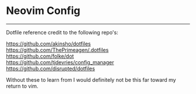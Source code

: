 # Neovim Config

---
Dotfile reference credit to the following repo's:                                                               
                                                                                                                
https://github.com/akinsho/dotfiles
https://github.com/ThePrimeagen/.dotfiles                                                                       
https://github.com/folke/dot                                                                                    
https://github.com/tjdevries/config_manager                                                                     
https://github.com/disrupted/dotfiles
                                                                                                                
Without these to learn from I would definitely not be this far toward my                                        
return to vim.
